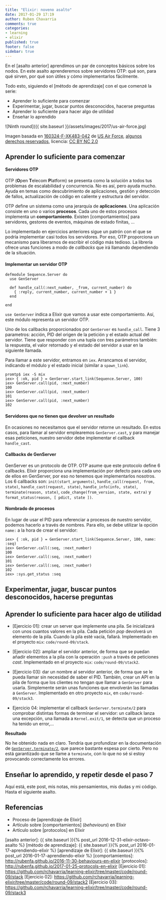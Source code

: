 ```yaml
---
title: "Elixir: noveno asalto"
date: 2017-01-29 17:19
author: Ruben Chavarria
comments: true
categories: 
- learning
- elixir
published: true
footer: false
sidebar: true
---
```


En el [asalto anterior] aprendimos un par de conceptos básicos sobre los nodos.
En este asalto aprenderemos sobre servidores OTP: qué son, para qué sirven, por
qué son útiles y cómo implementarlos fácilmente.

Todo esto, siguiendo el [método de aprendizaje] con el que comenzé la serie:

- Aprender lo suficiente para comenzar
- Experimentar, jugar, buscar puntos desconocidos, hacerse preguntas
- Aprender lo suficiente para hacer algo de utilidad
- Enseñar lo aprendido

![Ninth round]({{ site.baseurl }}/assets/images/2017/us-air-force.jpg)

<div class="image-footer">
    <span>
Imagen basada en <a href="https://flic.kr/p/R7mJ4M">160324-F-XK483-042</a> de <a href="https://www.flickr.com/photos/usairforce/">US Air Force</a>, <a href="https://creativecommons.org/licenses/by-nc/2.0/">algunos derechos reservados</a>, licencia: <a href="https://creativecommons.org/licenses/by-nc/2.0/">CC BY NC 2.0</a>
  </span>
</div>

<!-- more -->

## Aprender lo suficiente para comenzar

#### Servidores OTP

OTP (**O**pen **T**elecom **P**latform) se presenta como la solución a todos
tus problemas de escalabilidad y concurrencia. No es así, pero ayuda mucho.
Ayuda en temas como descubrimiento de aplicaciones, gestión y detección de
fallos, actualización de código en caliente y estructura del servidor.

OTP define un sistema como una jerarquía de **aplicaciones**. Una aplicación
consiste en uno o varios **procesos**. Cada uno de estos procesos implementa
un **comportamiento**. Existen [comportamientos] para servidores, gestores de
eventos, máquinas de estado finitas, ...

Lo implementado en ejercicios anteriores sigue un patrón con el que se podría
implementar casi todos los servidores. Por eso, OTP proporciona un mecanismo
para liberarnos de escribir el código más tedioso. La librería ofrece unas
funciones a modo de *callbacks* que irá llamando dependiendo de la situación.

#### Implementar un servidor OTP

```
defmodule Sequence.Server do
  use GenServer

  def handle_call(:next_number, _from, current_number) do
    { :reply, current_number, current_number + 1 }
  end

end
```

`use GenServer` indica a Elixir que vamos a usar este comportamiento. Así, este
módulo representa un servidor OTP.

Uno de los callbacks proporcionados por `GenServer` es `handle_call`. Tiene 3
parametros: acción, PID del origen de la petición y el estado actual del
servidor. Tiene que responder con una tupla con tres parámetros también: la
respuesta, el valor retornado y el estado del servidor a usar en la siguiente
llamada.

Para llamar a este servidor, entramos en `iex`. Arrancamos el servidor,
indicando el módulo y el estado inicial (similar a `spawn_link`).

```
promtp$ iex -S mix
iex> { :ok, pid } = GenServer.start_link(Sequence.Server, 100)
iex> GenServer.call(pid, :next_number)
100
iex> GenServer.call(pid, :next_number)
101
iex> GenServer.call(pid, :next_number)
102
```

#### Servidores que no tienen que devolver un resultado

En ocasiones no necesitamos que el servidor retorne un resultado. En estos
casos, para llamar al servidor emplearemos `GenServer.cast`, y para manejar
esas peticiones, nuestro servidor debe implementar el callback `handle_cast`.

#### Callbacks de GenServer

GenServer es un protocolo de OTP. OTP asume que este protocolo define 6
callbacks. Elixir proporciona una implementación por defecto para cada uno de
ellos en GenServer, por eso no tenemos que implementarlos nosotros. Los 6
callbacks son: `init(start_arguments)`, `handle_call(request, from, state)`,
`handle_cast(request, state)`, `handle_info(info, state)`,
`terminate(reason, state)`, `code_change(from_version, state, extra)` y
`format_status(reason, [ pdict, state ])`.

#### Nombrado de procesos

En lugar de usar el PID para referenciar a procesos de nuestro servidor,
podemos hacerlo a través de nombres. Para ello, se debe utilizar la opción
`name:` a la hora de crear el servidor:

```
iex> { :ok, pid } = GenServer.start_link(Sequence.Server, 100, name: :seq)
iex> GenServer.call(:seq, :next_number)
100
iex> GenServer.call(:seq, :next_number)
101
iex> GenServer.call(:seq, :next_number)
102
iex> :sys.get_status :seq
```

## Experimentar, jugar, buscar puntos desconocidos, hacerse preguntas

## Aprender lo suficiente para hacer algo de utilidad

- [Ejercicio 01]: crear un server que implemente una pila. Se
inicializará con unos cuantos valores en la pila. Cada petición *pop*
devolverá un elemento de la pila. Cuando la pila esté vacía, fallará.
Implementado en el proyecto `mix`: `code/round-09/stack`.

- [Ejercicio 02]: ampliar el servidor anterior, de forma que se puedan
añadir elementos a la pila con la operación `:push` a través de peticiones
*cast*. Implementado en el proyecto `mix`: `code/round-09/stack2`.

- [Ejercicio 03]: dar un nombre al servidor anterior, de forma que se le
pueda llamar sin necesidad de saber el PID. También, crear un API en la pila
de forma que los clientes no tengan que llamar a `GenServer` para usarla.
Simplemente serán unas funciones que envolverán las llamadas a `GenServer`.
Implementado en otro proyecto `mix`, en `code/round-09/stack3`.

- Ejercicio 04: implementar el callback `GenServer.terminate/2` para
comprobar distintas formas de terminar el servidor: un callback lanza una
excepción, una llamada a `Kernel.exit/1`, se detecta que un proceso ha tenido
un error,...

**Resultado**

No he obtenido nada en claro. Tendría que profundizar en la documentación de
[`GenServer.terminate/2`](http://elixir-lang.org/docs/stable/elixir/GenServer.html#c:terminate/2),
que parece bastante espesa por cierto. Pero no está garantizado que se llame a
`terminate`, con lo que no sé si estoy provocando correctamente los errores.

## Enseñar lo aprendido, y repetir desde el paso 7

Aquí está, este post, mis notas, mis pensamientos, mis dudas y mi código. Hasta
el siguiente asalto.

## Referencias

- Proceso de [aprendizaje de Elixir]
- Artículo sobre [comportamientos] (*behaviours*) en Elixir
- Artículo sobre [protocolos] en Elixir

[asalto anterior]: {{ site.baseurl }}{% post_url 2016-12-31-elixir-octavo-asalto %}
[método de aprendizaje]: {{ site.baseurl }}{% post_url 2016-01-17-aprendiendo-elixir %}
[aprendizaje de Elixir]: {{ site.baseurl }}{% post_url 2016-01-17-aprendiendo-elixir %}
[comportamientos]: http://rubenfa.github.io/2016-11-30-behaviours-en-elixir
[protocolos]: http://rubenfa.github.io/2017-01-25-protocols-en-elixir
[Ejercicio 01]: https://github.com/rchavarria/learning-elixir/tree/master/code/round-09/stack
[Ejercicio 02]: https://github.com/rchavarria/learning-elixir/tree/master/code/round-09/stack2
[Ejercicio 03]: https://github.com/rchavarria/learning-elixir/tree/master/code/round-09/stack3
